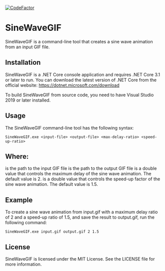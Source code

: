 [![CodeFactor](https://www.codefactor.io/repository/github/lomet/gifdelayeditor/badge)](https://www.codefactor.io/repository/github/lomet/gifdelayeditor)

# SineWaveGIF

SineWaveGIF is a command-line tool that creates a sine wave animation from an input GIF file.

## Installation
SineWaveGIF is a .NET Core console application and requires .NET Core 3.1 or later to run. You can download the latest version of .NET Core from the official website: https://dotnet.microsoft.com/download

To build SineWaveGIF from source code, you need to have Visual Studio 2019 or later installed.

## Usage
The SineWaveGIF command-line tool has the following syntax:

```
SineWaveGIF.exe <input-file> <output-file> <max-delay-ratio> <speed-up-ratio>
```

## Where:

<input-file> is the path to the input GIF file
<output-file> is the path to the output GIF file
<max-delay-ratio> is a double value that controls the maximum delay of the sine wave animation. The default value is 2.
<speed-up-ratio> is a double value that controls the speed-up factor of the sine wave animation. The default value is 1.5.
## Example
To create a sine wave animation from input.gif with a maximum delay ratio of 2 and a speed-up ratio of 1.5, and save the result to output.gif, run the following command:

```
SineWaveGIF.exe input.gif output.gif 2 1.5
```
  
## License
SineWaveGIF is licensed under the MIT License. See the LICENSE file for more information.
